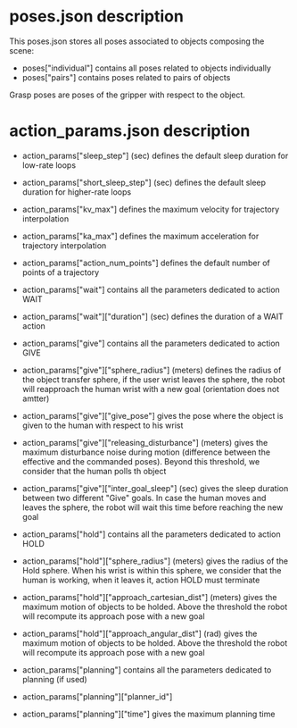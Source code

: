 # poses.json description

This poses.json stores all poses associated to objects composing the scene:

* poses["individual"] contains all poses related to objects individually
* poses["pairs"] contains poses related to pairs of objects

Grasp poses are poses of the gripper with respect to the object.

# action_params.json description

* action_params["sleep_step"] (sec) defines the default sleep duration for low-rate loops 
* action_params["short_sleep_step"] (sec) defines the default sleep duration for higher-rate loops 
* action_params["kv_max"] defines the maximum velocity for trajectory interpolation
* action_params["ka_max"] defines the maximum acceleration for trajectory interpolation
* action_params["action_num_points"] defines the default number of points of a trajectory

* action_params["wait"] contains all the parameters dedicated to action WAIT
* action_params["wait"]["duration"] (sec) defines the duration of a WAIT action

* action_params["give"] contains all the parameters dedicated to action GIVE
* action_params["give"]["sphere_radius"] (meters) defines the radius of the object transfer sphere, if the user wrist leaves the sphere, the robot will reapproach the human wrist with a new goal (orientation does not amtter)
* action_params["give"]["give_pose"] gives the pose where the object is given to the human with respect to his wrist
* action_params["give"]["releasing_disturbance"] (meters) gives the maximum disturbance noise during motion (difference between the effective and the commanded poses). Beyond this threshold, we consider that the human polls th object
* action_params["give"]["inter_goal_sleep"] (sec) gives the sleep duration between two different "Give" goals. In case the human moves and leaves the sphere, the robot will wait this time before reaching the new goal

* action_params["hold"] contains all the parameters dedicated to action HOLD
* action_params["hold"]["sphere_radius"] (meters) gives the radius of the Hold sphere. When his wrist is within this sphere, we consider that the human is working, when it leaves it, action HOLD must terminate 
* action_params["hold"]["approach_cartesian_dist"] (meters) gives the maximum motion of objects to be holded. Above the threshold the robot will recompute its approach pose with a new goal
* action_params["hold"]["approach_angular_dist"] (rad) gives the maximum motion of objects to be holded. Above the threshold the robot will recompute its approach pose with a new goal

* action_params["planning"] contains all the parameters dedicated to planning (if used)
* action_params["planning"]["planner_id"]
* action_params["planning"]["time"] gives the maximum planning time
